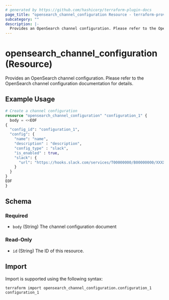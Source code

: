 ```yaml
---
# generated by https://github.com/hashicorp/terraform-plugin-docs
page_title: "opensearch_channel_configuration Resource - terraform-provider-opensearch"
subcategory: ""
description: |-
  Provides an OpenSearch channel configuration. Please refer to the OpenSearch channel configuration documentation for details.
---
```


# opensearch_channel_configuration (Resource)

Provides an OpenSearch channel configuration. Please refer to the OpenSearch channel configuration documentation for details.

## Example Usage

```terraform
# Create a channel configuration
resource "opensearch_channel_configuration" "configuration_1" {
  body = <<EOF
{
  "config_id": "configuration_1",
  "config": {
    "name": "name",
    "description" : "description",
    "config_type" : "slack",
    "is_enabled" : true,
    "slack": {
      "url": "https://hooks.slack.com/services/T00000000/B00000000/XXXXXXXXXXXXXXXXXXXXXXXX"
    }
  }
}
EOF
}
```

<!-- schema generated by tfplugindocs -->
## Schema

### Required

- `body` (String) The channel configuration document

### Read-Only

- `id` (String) The ID of this resource.

## Import

Import is supported using the following syntax:

```shell
terraform import opensearch_channel_configuration.configuration_1 configuration_1
```
